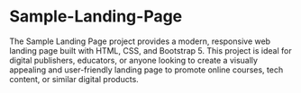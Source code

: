 # Sample-Landing-Page
The Sample Landing Page project provides a modern, responsive web landing page built with HTML, CSS, and Bootstrap 5. This project is ideal for digital publishers, educators, or anyone looking to create a visually appealing and user-friendly landing page to promote online courses, tech content, or similar digital products.
